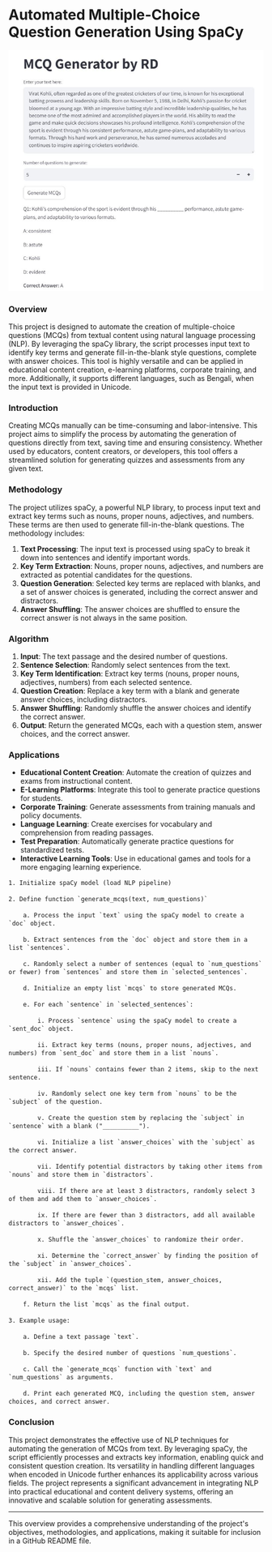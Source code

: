 # **Automated Multiple-Choice Question Generation Using SpaCy**
![Automated MCQ Generator](https://github.com/rdcodings/Automated-MCQ-Generation-Using-SpaCy/blob/99322bebde966f7f0a61f6f4f05577867a59e68e/Work%20Sample.JPG)

### Overview

This project is designed to automate the creation of multiple-choice questions (MCQs) from textual content using natural language processing (NLP). By leveraging the spaCy library, the script processes input text to identify key terms and generate fill-in-the-blank style questions, complete with answer choices. This tool is highly versatile and can be applied in educational content creation, e-learning platforms, corporate training, and more. Additionally, it supports different languages, such as Bengali, when the input text is provided in Unicode.

### Introduction

Creating MCQs manually can be time-consuming and labor-intensive. This project aims to simplify the process by automating the generation of questions directly from text, saving time and ensuring consistency. Whether used by educators, content creators, or developers, this tool offers a streamlined solution for generating quizzes and assessments from any given text.

### Methodology

The project utilizes spaCy, a powerful NLP library, to process input text and extract key terms such as nouns, proper nouns, adjectives, and numbers. These terms are then used to generate fill-in-the-blank questions. The methodology includes:

1. **Text Processing**: The input text is processed using spaCy to break it down into sentences and identify important words.
2. **Key Term Extraction**: Nouns, proper nouns, adjectives, and numbers are extracted as potential candidates for the questions.
3. **Question Generation**: Selected key terms are replaced with blanks, and a set of answer choices is generated, including the correct answer and distractors.
4. **Answer Shuffling**: The answer choices are shuffled to ensure the correct answer is not always in the same position.

### Algorithm

1. **Input**: The text passage and the desired number of questions.
2. **Sentence Selection**: Randomly select sentences from the text.
3. **Key Term Identification**: Extract key terms (nouns, proper nouns, adjectives, numbers) from each selected sentence.
4. **Question Creation**: Replace a key term with a blank and generate answer choices, including distractors.
5. **Answer Shuffling**: Randomly shuffle the answer choices and identify the correct answer.
6. **Output**: Return the generated MCQs, each with a question stem, answer choices, and the correct answer.

### Applications

- **Educational Content Creation**: Automate the creation of quizzes and exams from instructional content.
- **E-Learning Platforms**: Integrate this tool to generate practice questions for students.
- **Corporate Training**: Generate assessments from training manuals and policy documents.
- **Language Learning**: Create exercises for vocabulary and comprehension from reading passages.
- **Test Preparation**: Automatically generate practice questions for standardized tests.
- **Interactive Learning Tools**: Use in educational games and tools for a more engaging learning experience.

```
1. Initialize spaCy model (load NLP pipeline)

2. Define function `generate_mcqs(text, num_questions)`

    a. Process the input `text` using the spaCy model to create a `doc` object.
    
    b. Extract sentences from the `doc` object and store them in a list `sentences`.
    
    c. Randomly select a number of sentences (equal to `num_questions` or fewer) from `sentences` and store them in `selected_sentences`.

    d. Initialize an empty list `mcqs` to store generated MCQs.

    e. For each `sentence` in `selected_sentences`:
    
        i. Process `sentence` using the spaCy model to create a `sent_doc` object.
        
        ii. Extract key terms (nouns, proper nouns, adjectives, and numbers) from `sent_doc` and store them in a list `nouns`.
        
        iii. If `nouns` contains fewer than 2 items, skip to the next sentence.
        
        iv. Randomly select one key term from `nouns` to be the `subject` of the question.
        
        v. Create the question stem by replacing the `subject` in `sentence` with a blank ("__________").
        
        vi. Initialize a list `answer_choices` with the `subject` as the correct answer.
        
        vii. Identify potential distractors by taking other items from `nouns` and store them in `distractors`.
        
        viii. If there are at least 3 distractors, randomly select 3 of them and add them to `answer_choices`.
        
        ix. If there are fewer than 3 distractors, add all available distractors to `answer_choices`.
        
        x. Shuffle the `answer_choices` to randomize their order.
        
        xi. Determine the `correct_answer` by finding the position of the `subject` in `answer_choices`.
        
        xii. Add the tuple `(question_stem, answer_choices, correct_answer)` to the `mcqs` list.

    f. Return the list `mcqs` as the final output.

3. Example usage:

    a. Define a text passage `text`.
    
    b. Specify the desired number of questions `num_questions`.
    
    c. Call the `generate_mcqs` function with `text` and `num_questions` as arguments.
    
    d. Print each generated MCQ, including the question stem, answer choices, and correct answer.
```


### Conclusion

This project demonstrates the effective use of NLP techniques for automating the generation of MCQs from text. By leveraging spaCy, the script efficiently processes and extracts key information, enabling quick and consistent question creation. Its versatility in handling different languages when encoded in Unicode further enhances its applicability across various fields. The project represents a significant advancement in integrating NLP into practical educational and content delivery systems, offering an innovative and scalable solution for generating assessments.

---

This overview provides a comprehensive understanding of the project's objectives, methodologies, and applications, making it suitable for inclusion in a GitHub README file.
